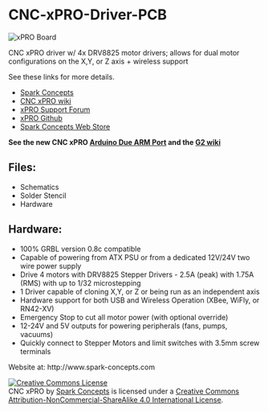 CNC-xPRO-Driver-PCB
===================

![xPRO Board](http://cdn1.bigcommerce.com/n-ou1isn/hyslicv8/products/92/images/350/IMG_5158_NEW__17115.1406345536.1280.1280.jpg)

CNC xPRO driver w/ 4x DRV8825 motor drivers; allows for dual motor configurations on the X,Y, or Z axis + wireless support

See these links for more details.

* [Spark Concepts](https://www.spark-concepts.com/)
* [CNC xPRO wiki](https://github.com/Spark-Concepts/xPRO/wiki)
* [xPRO Support Forum](http://www.spark-concepts.com/forums/)
* [xPRO Github](https://github.com/Spark-Concepts/xPRO/)
* [Spark Concepts Web Store](http://www.spark-concepts.com/cnc-xpro-controller/)

**See the new CNC xPRO [Arduino Due ARM Port](http://www.spark-concepts.com/cnc-xpro-controller) and the [G2 wiki](http://www.spark-concepts.com/forums/)**

<H2>Files:</H2>
<UL>
<LI>Schematics
<LI>Solder Stencil
<LI>Hardware
</UL>
<H2>Hardware:</H2>
<UL>
<LI>100% GRBL version 0.8c compatible
<LI>Capable of powering from ATX PSU or from a dedicated 12V/24V two wire power supply
<LI>Drive 4 motors with DRV8825 Stepper Drivers - 2.5A (peak) with 1.75A (RMS) with up to 1/32 microstepping
<LI>1 Driver capable of cloning X,Y, or Z or being run as an independent axis
<LI>Hardware support for both USB and Wireless Operation (XBee, WiFly, or RN42-XV)
<LI>Emergency Stop to cut all motor power (with optional override)
<LI>12-24V and 5V outputs for powering peripherals (fans, pumps, vacuums)
<LI>Quickly connect to Stepper Motors and limit switches with 3.5mm screw terminals
</UL>
Website at: http://www.spark-concepts.com

<a rel="license" href="http://creativecommons.org/licenses/by-nc-sa/4.0/"><img alt="Creative Commons License" style="border-width:0" src="https://i.creativecommons.org/l/by-nc-sa/4.0/88x31.png" /></a><br /><span xmlns:dct="http://purl.org/dc/terms/" property="dct:title">CNC xPRO</span> by <a xmlns:cc="http://creativecommons.org/ns#" href="http://www.spark-concepts.com/" property="cc:attributionName" rel="cc:attributionURL">Spark Concepts</a> is licensed under a <a rel="license" href="http://creativecommons.org/licenses/by-nc-sa/4.0/">Creative Commons Attribution-NonCommercial-ShareAlike 4.0 International License</a>.
